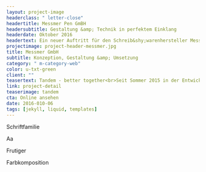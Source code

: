 ```yaml
---
layout: project-image
headerclass: " letter-close"
headertitle: Messmer Pen GmBH
headersubtitle: Gestaltung &amp; Technik in perfektem Einklang
headerdate: Oktober 2016
headertext: Ein neuer Auftritt für den Schreib&shy;warenhersteller Messmer GmbH.<br>Anpsrechend, übersichtlich, klar und zum Unternehmen passend lädt diese Seite Interessierte ein, sich über eine Karriere im Innen-oder Außendienst zu informieren.
projectimage: project-header-messmer.jpg
title: Messmer GmbH
subtitle: Konzeption, Gestaltung &amp; Umsetzung
category: " m-category-web"
color: u-txt-green
client: ""
teasertext: Tandem - better together<br>Seit Sommer 2015 in der Entwicklung ist dies unser bis dato Größtes Vorhaben und unser ganzer Stolz!
link: project-detail
teaserimage: tandem
cta: Online ansehen
date: 2016-010-06
tags: [jekyll, liquid, templates]
---
```

<!-- Widgets -->
<section id="widget-font" class="o-flex-center--center has-column c-widget">
  <p class="c-widget__heading u-txt-grey-lightest u-uppercase">Schriftfamilie</p>
  <span class="c-widget__aa u-txt-black">Aa</span>
  <p class="c-widget__subtitle u-txt-black">Frutiger</p>
</section>

<section id="widget-color" class="o-flex-center--center has-column c-widget">
  <p class="c-widget__heading u-txt-grey-lightest u-uppercase">Farbkomposition</p>
  <div class="o-flex-center--center c-widget__palette u-txt-black">
    <span class="c-widget__color is-red"></span>
    <span class="c-widget__color is-black"></span>
    <span class="c-widget__color is-blue"></span>
    <span class="c-widget__color is-grey"></span>
    <span class="c-widget__color is-grey-light"></span>
  </div>
</section>
